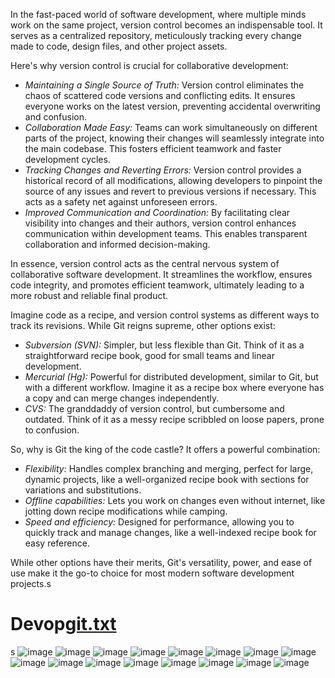 In the fast-paced world of software development, where multiple minds work on the same project, version control becomes an indispensable tool. It serves as a centralized repository, meticulously tracking every change made to code, design files, and other project assets. 

Here's why version control is crucial for collaborative development:

* *Maintaining a Single Source of Truth:* Version control eliminates the chaos of scattered code versions and conflicting edits. It ensures everyone works on the latest version, preventing accidental overwriting and confusion.
* *Collaboration Made Easy:* Teams can work simultaneously on different parts of the project, knowing their changes will seamlessly integrate into the main codebase. This fosters efficient teamwork and faster development cycles.
* *Tracking Changes and Reverting Errors:* Version control provides a historical record of all modifications, allowing developers to pinpoint the source of any issues and revert to previous versions if necessary. This acts as a safety net against unforeseen errors.
* *Improved Communication and Coordination:* By facilitating clear visibility into changes and their authors, version control enhances communication within development teams. This enables transparent collaboration and informed decision-making.

In essence, version control acts as the central nervous system of collaborative software development. It streamlines the workflow, ensures code integrity, and promotes efficient teamwork, ultimately leading to a more robust and reliable final product.

Imagine code as a recipe, and version control systems as different ways to track its revisions. While Git reigns supreme, other options exist:

* *Subversion (SVN):* Simpler, but less flexible than Git. Think of it as a straightforward recipe book, good for small teams and linear development.
* *Mercurial (Hg):* Powerful for distributed development, similar to Git, but with a different workflow. Imagine it as a recipe box where everyone has a copy and can merge changes independently.
* *CVS:* The granddaddy of version control, but cumbersome and outdated. Think of it as a messy recipe scribbled on loose papers, prone to confusion.

So, why is Git the king of the code castle? It offers a powerful combination:

* *Flexibility:* Handles complex branching and merging, perfect for large, dynamic projects, like a well-organized recipe book with sections for variations and substitutions.
* *Offline capabilities:* Lets you work on changes even without internet, like jotting down recipe modifications while camping.
* *Speed and efficiency:* Designed for performance, allowing you to quickly track and manage changes, like a well-indexed recipe book for easy reference.

While other options have their merits, Git's versatility, power, and ease of use make it the go-to choice for most modern software development projects.s
# Devop[git.txt](https://github.com/alexanderjaden/Devops/files/14546334/git.txt)
s
![image](https://github.com/alexanderjaden/Devops/assets/162572716/fd4d9b95-3122-47a5-9073-6e3830fbd8fb)
![image](https://github.com/alexanderjaden/Devops/assets/162572716/33d30368-fb13-4d09-aea4-e4c60d6e23e7)
![image](https://github.com/alexanderjaden/Devops/assets/162572716/1987f729-d254-4fdb-ad54-838d67f0c139)
![image](https://github.com/alexanderjaden/Devops/assets/162572716/b73b1a49-6d26-46cd-9b50-08de60c3e596)
![image](https://github.com/alexanderjaden/Devops/assets/162572716/e9f10af2-243f-421a-972a-6449e66effe8)
![image](https://github.com/alexanderjaden/Devops/assets/162572716/87e9fbe5-19e0-4dd2-84a9-3ed965632aa6)
![image](https://github.com/alexanderjaden/Devops/assets/162572716/b065fc1c-4c48-4986-854b-370056d970ee)
![image](https://github.com/alexanderjaden/Devops/assets/162572716/a9789c03-a353-4e7a-8972-892da578419a)
![image](https://github.com/alexanderjaden/Devops/assets/162572716/012dae0e-0feb-4430-b013-2c677ac78243)
![image](https://github.com/alexanderjaden/Devops/assets/162572716/e80d02d9-261f-4ca5-85fb-18d3ad2e940c)
![image](https://github.com/alexanderjaden/Devops/assets/162572716/c4236b6c-5fb9-4481-9f69-a9cb5bf768ba)
![image](https://github.com/alexanderjaden/Devops/assets/162572716/1adb4cd4-a8c5-413c-b730-35adf727cc11)
![image](https://github.com/alexanderjaden/Devops/assets/162572716/ed9b4591-be8c-41c1-83fc-ea6a53831dc8)
![image](https://github.com/alexanderjaden/Devops/assets/162572716/54fc69a0-870d-426c-9080-a74105feaeea)
![image](https://github.com/alexanderjaden/Devops/assets/162572716/35e4cba0-6ab0-4422-a7e9-171c9ef9d39a)
![image](https://github.com/alexanderjaden/Devops/assets/162572716/df26bfa1-2a4d-4926-b78d-4101af75bfc5)
